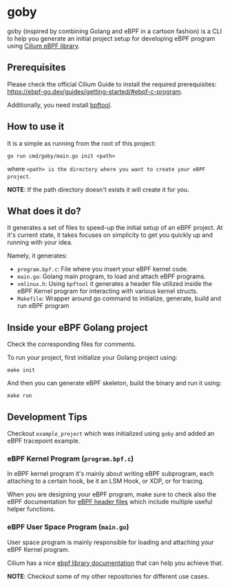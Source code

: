 # goby

goby (inspired by combining Golang and eBPF in a cartoon fashion) is a CLI to help you generate an initial project setup for developing eBPF program using [Cilium eBPF library](https://github.com/cilium/ebpf).

## Prerequisites

Please check the official Cilium Guide to install the required prerequisites: https://ebpf-go.dev/guides/getting-started/#ebpf-c-program.

Additionally, you need install [bpftool](https://github.com/libbpf/bpftool).

## How to use it

It is a simple as running from the root of this project:
```
go run cmd/goby/main.go init <path> 
```
where `<path> is the directory where you want to create your eBPF project`.

**NOTE**: If the path directory doesn't exists it will create it for you.

## What does it do?

It generates a set of files to speed-up the initial setup of an eBPF project. At it's current state, it takes focuses on simplicity to get you quickly up and running with your idea. 

Namely, it generates:

- `program.bpf.c`: File where you insert your eBPF kernel code.
- `main.go`: Golang main program, to load and attach eBPF programs.
- `vmlinux.h`: Using `bpftool` it generates a header file utilized inside the eBPF Kernel program for interacting with various kernel structs.
- `Makefile`: Wrapper around go command to initialize, generate, build and run eBPF program

## Inside your eBPF Golang project

Check the corresponding files for comments.

To run your project, first initialize your Golang project using:
```
make init
```

And then you can generate eBPF skeleton, build the binary and run it using:
```
make run
```

## Development Tips

Checkout `example_project` which was initialized using `goby` and added an eBPF tracepoint example.

### eBPF Kernel Program (`program.bpf.c`)

In eBPF kernel program it's mainly about writing eBPF subprogram, each attaching to a certain hook, be it an LSM Hook, or XDP, or for tracing.

When you are designing your eBPF program, make sure to check also the eBPF documentation for [eBPF header files](https://docs.ebpf.io/ebpf-library/libbpf/ebpf/) which include multiple useful helper functions.

### eBPF User Space Program (`main.go`)

User space program is mainly responsible for loading and attaching your eBPF Kernel program.

Cilium has a nice [ebpf library documentation](https://pkg.go.dev/github.com/cilium/ebpf) that can help you achieve that. 

**NOTE**: Checkout some of my other repositories for different use cases.
